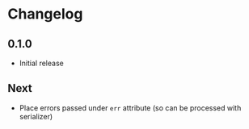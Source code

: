 # Changelog

## 0.1.0

* Initial release

## Next

* Place errors passed under `err` attribute (so can be processed with serializer)

